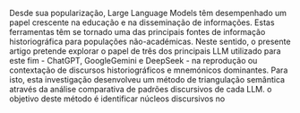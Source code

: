 Desde sua popularização, Large Language Models têm desempenhado um papel crescente na educação e na disseminação de informações. Estas ferramentas têm se tornado uma das principais fontes de informação historiográfica para populações não-académicas. Neste sentido, o presente artigo pretende explorar o papel de três dos principais LLM utilizado para este fim - ChatGPT, GoogleGemini e DeepSeek - na reprodução ou contextação de discursos historiográficos e mnemónicos dominantes. Para isto, esta investigação desenvolveu um método de triangulação semântica através da análise comparativa de padrões discursivos de cada LLM. o objetivo deste método é identificar núcleos discursivos no 